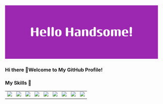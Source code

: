 ![Banner Image](https://github.com/nathanshuai/nathanshuai/blob/main/assets/Hello_Handsome!.png)


### Hi there 👋Welcome to My GitHub Profile!
### My Skills 👋

<table>
  <tr>
    <td>
      <img src="https://img.shields.io/badge/-CSS-1572B6?style=flat-square&logo=css3&logoColor=white">
    </td>
    <td>
      <img src="https://img.shields.io/badge/-HTML-E34F26?style=flat-square&logo=html5&logoColor=white">
    </td>
    <td>
      <img src="https://img.shields.io/badge/-JavaScript-F7DF1E?style=flat-square&logo=javascript&logoColor=black&labelFontSize=50&logoFontSize=60">
    </td>
     <td>
      <img src="https://img.shields.io/badge/React-20232A?style=for-the-badge&logo=react&logoColor=61DAFB">
    </td>
    <td>
      <img src="https://img.shields.io/badge/C%23-239120?style=for-the-badge&logo=c-sharp&logoColor=white">
    </td>
    <td>
      <img src="https://img.shields.io/badge/MySQL-00000F?style=for-the-badge&logo=mysql&logoColor=white">
    </td>
    <td>
      <img src="https://img.shields.io/badge/Node.js-43853D?style=for-the-badge&logo=node.js&logoColor=white">
    </td>
    <td>
      <img src="https://img.shields.io/badge/MySQL-005C84?style=for-the-badge&logo=mysql&logoColor=white">
    </td>
    <td>
      <img src="https://img.shields.io/badge/Firebase-039BE5?style=for-the-badge&logo=Firebase&logoColor=white">
    </td>
  </tr>
</table>



